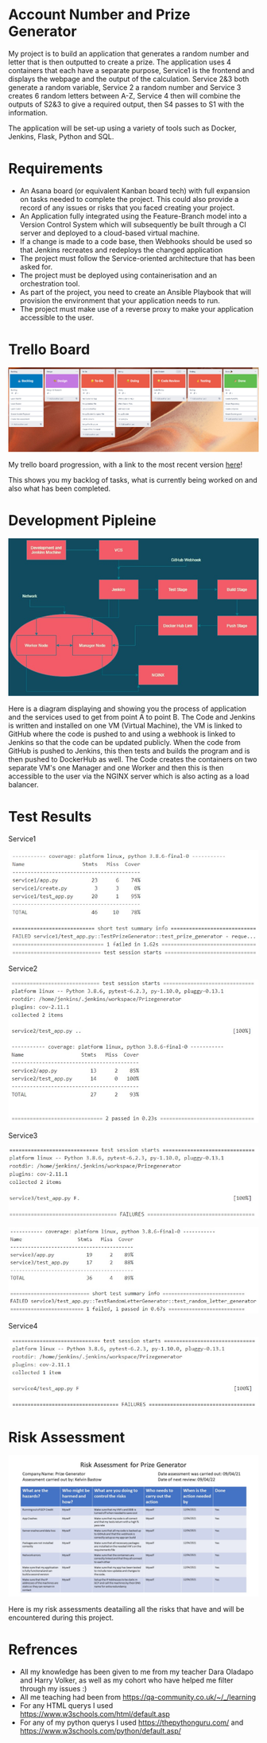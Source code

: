 # Account Number and Prize Generator

My project is to build an application that generates a random number and letter that is then outputted to create a prize. The application uses 4 containers that each have a separate purpose, Service1 is the frontend and displays the webpage and the output of the calculation. Service 2&3 both generate a random variable, Service 2 a random number and Service 3 creates 6 random letters between A-Z, Service 4 then will combine the outputs of S2&3 to give a required output, then S4 passes to S1 with the information.

The application will be set-up using a variety of tools such as Docker, Jenkins, Flask, Python and SQL.

# Requirements

- An Asana board (or equivalent Kanban board tech) with full expansion on tasks needed to complete the project.
This could also provide a record of any issues or risks that you faced creating your project.
- An Application fully integrated using the Feature-Branch model into a Version Control System which will subsequently be built through a CI server and deployed to a cloud-based virtual machine.
- If a change is made to a code base, then Webhooks should be used so that Jenkins recreates and redeploys the changed application
- The project must follow the Service-oriented architecture that has been asked for.
- The project must be deployed using containerisation and an orchestration tool.
- As part of the project, you need to create an Ansible Playbook that will provision the environment that your application needs to run.
- The project must make use of a reverse proxy to make your application accessible to the user.

# Trello Board

![Trello Board](/images/trelloboard.jpg)

My trello board progression, with a link to the most recent version [here][trello-link]!

This shows you my backlog of tasks, what is currently being worked on and also what has been completed.

[trello-link]: https://trello.com/b/hPAOsmi6/account-number-and-prize-generator

# Development Pipleine

![Development Pipeline](/images/MyDevelopmentPipeline.jpg)

Here is a diagram displaying and showing you the process of application and the services used to get from point A to point B. The Code and Jenkins is written and installed on one VM (Virtual Machine), the VM is linked to GitHub where the code is pushed to and using a webhook is linked to Jenkins so that the code can be updated publicly. When the code from GitHub is pushed to Jenkins, this then tests and builds the program and is then pushed to DockerHub as well. The Code creates the containers on two separate VM's one Manager and one Worker and then this is then accessible to the user via the NGINX server which is also acting as a load balancer.
# Test Results

Service1

![Service1](/images/Service1.jpg)

Service2

![Service2](/images/Service2.jpg)

Service3

![Service3](/images/Service3.jpg)

![Service3](/images/ServiceThree.jpg)

Service4

![Service4](/images/Service4.jpg)

# Risk Assessment

![Risk Assessment](/images/RiskAssessment.jpg)

Here is my risk assessments deatailing all the risks that have and will be encountered during this project.

# Refrences

- All my knowledge has been given to me from my teacher Dara Oladapo and Harry Volker, as well as my cohort who have helped me filter through my issues :)
- All me teaching had been from https://qa-community.co.uk/~/_/learning
- For any HTML querys I used https://www.w3schools.com/html/default.asp
- For any of my python querys I used https://thepythonguru.com/ and https://www.w3schools.com/python/default.asp/
